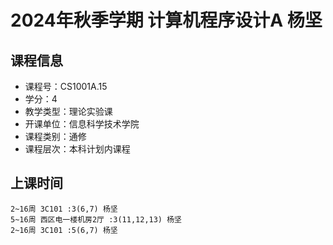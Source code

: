 # 2024年秋季学期 计算机程序设计A 杨坚






## 课程信息

- 课程号：CS1001A.15
- 学分：4
- 教学类型：理论实验课
- 开课单位：信息科学技术学院
- 课程类别：通修
- 课程层次：本科计划内课程

## 上课时间

```
2~16周 3C101 :3(6,7) 杨坚
5~16周 西区电一楼机房2厅 :3(11,12,13) 杨坚
2~16周 3C101 :5(6,7) 杨坚
```

